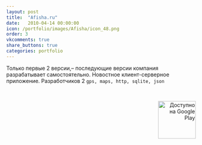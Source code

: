 ```yaml
---
layout: post
title:  "Afisha.ru"
date:   2010-04-14 00:00:00
icon: /portfolio/images/Afisha/icon_48.png
order: 3
vkcomments: true
share_buttons: true
categories: portfolio
---
```


Только первые 2 версии,– последующие версии компания разрабатывает самостоятельно. Новостное клиент-серверное приложение. Разработчиков 2 `gps, maps, http, sqlite, json`

<p>
<div>
<a class="example-image-link" href="{{ site.baseurl }}/portfolio/images/Afisha/1.png" data-lightbox="example-set" data-title="Afisha.ru"><img class="example-image" src="{{ site.baseurl }}/portfolio/images/Afisha/thumb_1.png" alt=""/></a>
<a class="example-image-link" href="{{ site.baseurl }}/portfolio/images/Afisha/2.png" data-lightbox="example-set" data-title="Afisha.ru"><img class="example-image" src="{{ site.baseurl }}/portfolio/images/Afisha/thumb_2.png" alt=""/></a>
<a class="example-image-link" href="{{ site.baseurl }}/portfolio/images/Afisha/3.png" data-lightbox="example-set" data-title="Afisha.ru"><img class="example-image" src="{{ site.baseurl }}/portfolio/images/Afisha/thumb_3.png" alt=""/></a>
<a class="example-image-link" href="{{ site.baseurl }}/portfolio/images/Afisha/4.png" data-lightbox="example-set" data-title="Afisha.ru"><img class="example-image" src="{{ site.baseurl }}/portfolio/images/Afisha/thumb_4.png" alt=""/></a>
<a class="example-image-link" href="{{ site.baseurl }}/portfolio/images/Afisha/5.png" data-lightbox="example-set" data-title="Afisha.ru"><img class="example-image" src="{{ site.baseurl }}/portfolio/images/Afisha/thumb_5.png" alt=""/></a>
<a class="example-image-link" href="{{ site.baseurl }}/portfolio/images/Afisha/6.png" data-lightbox="example-set" data-title="Afisha.ru"><img class="example-image" src="{{ site.baseurl }}/portfolio/images/Afisha/thumb_6.png" alt=""/></a>
<a class="example-image-link" href="{{ site.baseurl }}/portfolio/images/Afisha/7.png" data-lightbox="example-set" data-title="Afisha.ru"><img class="example-image" src="{{ site.baseurl }}/portfolio/images/Afisha/thumb_7.png" alt=""/></a>
<a class="example-image-link" href="{{ site.baseurl }}/portfolio/images/Afisha/8.png" data-lightbox="example-set" data-title="Afisha.ru"><img class="example-image" src="{{ site.baseurl }}/portfolio/images/Afisha/thumb_8.png" alt=""/></a>
</div>
</p>

<p align="right">
<a href='https://play.google.com/store/apps/details?id=ru.afisha.android' target="_blank"><img alt='Доступно на Google Play' src='https://play.google.com/intl/en_us/badges/images/generic/ru_badge_web_generic.png' width="100"/></a>
</p>

<!--more-->

